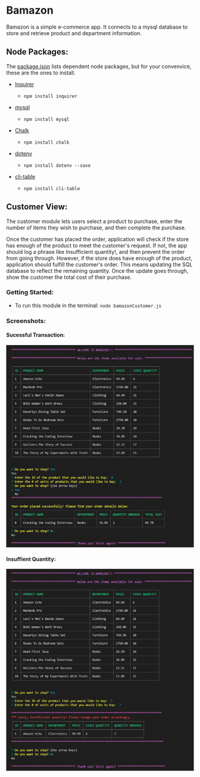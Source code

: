 # Bamazon

Bamazon is a simple e-commerce app. It connects to a mysql database to store and retrieve product and department information.

## Node Packages:

The [package.json](https://github.com/anishbnair/Bamazon/blob/master/package.json) lists dependent node packages, but for your convenvice, these are the ones to install.

* [Inquirer](https://www.npmjs.com/package/inquirer)
    - `npm install inquirer`

* [mysql](https://www.npmjs.com/package/mysql)
    - `npm install mysql`

* [Chalk](https://www.npmjs.com/package/chalk)
    - `npm install chalk`

* [dotenv](https://www.npmjs.com/package/dotenv)
    - `npm install dotenv --save`

* [cli-table](https://www.npmjs.com/package/cli-table)
    - `npm install cli-table`

## Customer View:

The customer module lets users select a product to purchase, enter the number of items they wish to purchase, and then complete the purchase.

Once the customer has placed the order, application will check if the store has enough of the product to meet the customer's request. If not, the app should log a phrase like Insufficient quantity!, and then prevent the order from going through. However, if the store does have enough of the product, application should fulfill the customer's order. This means updating the SQL database to reflect the remaining quantity. Once the update goes through, show the customer the total cost of their purchase.

### Getting Started:

* To run this module in the terminal:
`node bamazonCustomer.js`

### Screenshots:
#### Sucessful Transaction:
![Bamazon](/images/customerView_Success.png)
#### Insuffient Quantity:
![Bamazon](/images/customerView_Fail.png)